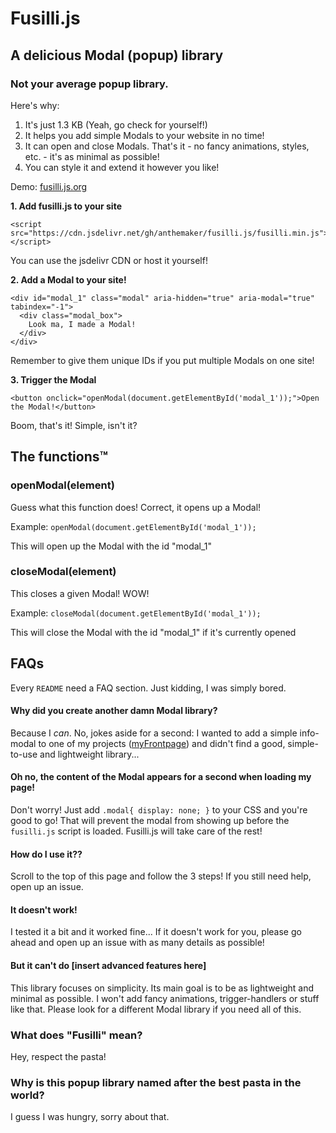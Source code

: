 # Fusilli.js
## A delicious Modal (popup) library

### Not your average popup library.
Here's why:
1. It's just 1.3 KB (Yeah, go check for yourself!)
2. It helps you add simple Modals to your website in no time!
3. It can open and close Modals. That's it - no fancy animations, styles, etc. - it's as minimal as possible!
4. You can style it and extend it however you like!

Demo: [fusilli.js.org](https://fusilli.js.org)

**1. Add fusilli.js to your site**
```
<script src="https://cdn.jsdelivr.net/gh/anthemaker/fusilli.js/fusilli.min.js"></script>
```
You can use the jsdelivr CDN or host it yourself!

**2. Add a Modal to your site!**
```
<div id="modal_1" class="modal" aria-hidden="true" aria-modal="true" tabindex="-1">
  <div class="modal_box">
    Look ma, I made a Modal!
  </div>
</div>
```
Remember to give them unique IDs if you put multiple Modals on one site!

**3. Trigger the Modal**
```
<button onclick="openModal(document.getElementById('modal_1'));">Open the Modal!</button>
```

Boom, that's it! Simple, isn't it?

## The functions™

### openModal(element)
Guess what this function does! Correct, it opens up a Modal!

Example: `openModal(document.getElementById('modal_1'));`

This will open up the Modal with the id "modal_1"

### closeModal(element)
This closes a given Modal! WOW!

Example: `closeModal(document.getElementById('modal_1'));`

This will close the Modal with the id "modal_1" if it's currently opened

## FAQs
Every `README` need a FAQ section. Just kidding, I was simply bored.

#### Why did you create another damn Modal library?
Because I *can*. No, jokes aside for a second: I wanted to add a simple info-modal to one of my projects ([myFrontpage](https://myfront.page)) and didn't find a good, simple-to-use and lightweight library...

#### Oh no, the content of the Modal appears for a second when loading my page!
Don't worry! Just add `.modal{ display: none; }` to your CSS and you're good to go! That will prevent the modal from showing up before the `fusilli.js` script is loaded. Fusilli.js will take care of the rest!

#### How do I use it??
Scroll to the top of this page and follow the 3 steps! If you still need help, open up an issue.

#### It doesn't work!
I tested it a bit and it worked fine... If it doesn't work for you, please go ahead and open up an issue with as many details as possible!

#### But it can't do [insert advanced features here]
This library focuses on simplicity. Its main goal is to be as lightweight and minimal as possible. I won't add fancy animations, trigger-handlers or stuff like that. Please look for a different Modal library if you need all of this.

### What does "Fusilli" mean?
Hey, respect the pasta!

### Why is this popup library named after the best pasta in the world?
I guess I was hungry, sorry about that.
